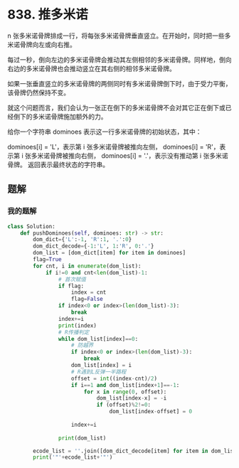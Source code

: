 # 838. 推多米诺
n 张多米诺骨牌排成一行，将每张多米诺骨牌垂直竖立。在开始时，同时把一些多米诺骨牌向左或向右推。

每过一秒，倒向左边的多米诺骨牌会推动其左侧相邻的多米诺骨牌。同样地，倒向右边的多米诺骨牌也会推动竖立在其右侧的相邻多米诺骨牌。

如果一张垂直竖立的多米诺骨牌的两侧同时有多米诺骨牌倒下时，由于受力平衡， 该骨牌仍然保持不变。

就这个问题而言，我们会认为一张正在倒下的多米诺骨牌不会对其它正在倒下或已经倒下的多米诺骨牌施加额外的力。

给你一个字符串 dominoes 表示这一行多米诺骨牌的初始状态，其中：

dominoes[i] = 'L'，表示第 i 张多米诺骨牌被推向左侧，
dominoes[i] = 'R'，表示第 i 张多米诺骨牌被推向右侧，
dominoes[i] = '.'，表示没有推动第 i 张多米诺骨牌。
返回表示最终状态的字符串。

## 题解
### 我的题解

```python
class Solution:
    def pushDominoes(self, dominoes: str) -> str:
        dom_dict={'L':-1, 'R':1, '.':0}
        dom_dict_decode={-1:'L', 1:'R', 0:'.'}
        dom_list = [dom_dict[item] for item in dominoes]
        flag=True
        for cnt, i in enumerate(dom_list): 
            if i!=0 and cnt<len(dom_list)-1:
                # 首次赋值
                if flag:
                    index = cnt
                    flag=False                
                if index<0 or index>(len(dom_list)-3):
                    break
                index+=i
                print(index)
                # R传播判定
                while dom_list[index]==0:
                    # 防越界
                    if index<0 or index>(len(dom_list)-3):
                        break
                    dom_list[index] = i
                    # R遇到L反弹一半路程 
                    offset = int((index-cnt)/2)
                    if i==1 and dom_list[index+1]==-1:
                        for x in range(0, offset):
                            dom_list[index-x] = -i
                            if (offset)%2!=0:
                                dom_list[index-offset] = 0
    
                    index+=i
                
                print(dom_list)

        ecode_list = ''.join([dom_dict_decode[item] for item in dom_list])
        print('"'+ecode_list+'"')
```
